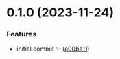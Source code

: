 # 0.1.0 (2023-11-24)

### Features

- initial commit ✨ ([a00ba11](https://github.com/JoshuaKGoldberg/description-to-co-authors/commit/a00ba11c320b57d86dee29dff2f9e068d9fdfc1d))
